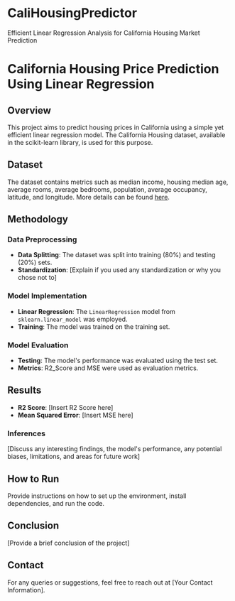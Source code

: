 # CaliHousingPredictor
Efficient Linear Regression Analysis for California Housing Market Prediction

# California Housing Price Prediction Using Linear Regression

## Overview
This project aims to predict housing prices in California using a simple yet efficient linear regression model. The California Housing dataset, available in the scikit-learn library, is used for this purpose.

## Dataset
The dataset contains metrics such as median income, housing median age, average rooms, average bedrooms, population, average occupancy, latitude, and longitude. More details can be found [here](https://scikit-learn.org/stable/modules/generated/sklearn.datasets.fetch_california_housing.html).

## Methodology
### Data Preprocessing
- **Data Splitting**: The dataset was split into training (80%) and testing (20%) sets.
- **Standardization**: [Explain if you used any standardization or why you chose not to]

### Model Implementation
- **Linear Regression**: The `LinearRegression` model from `sklearn.linear_model` was employed.
- **Training**: The model was trained on the training set.

### Model Evaluation
- **Testing**: The model's performance was evaluated using the test set.
- **Metrics**: R2_Score and MSE were used as evaluation metrics.

## Results
- **R2 Score**: [Insert R2 Score here]
- **Mean Squared Error**: [Insert MSE here]

### Inferences
[Discuss any interesting findings, the model's performance, any potential biases, limitations, and areas for future work]

## How to Run
Provide instructions on how to set up the environment, install dependencies, and run the code.

## Conclusion
[Provide a brief conclusion of the project]

## Contact
For any queries or suggestions, feel free to reach out at [Your Contact Information].

